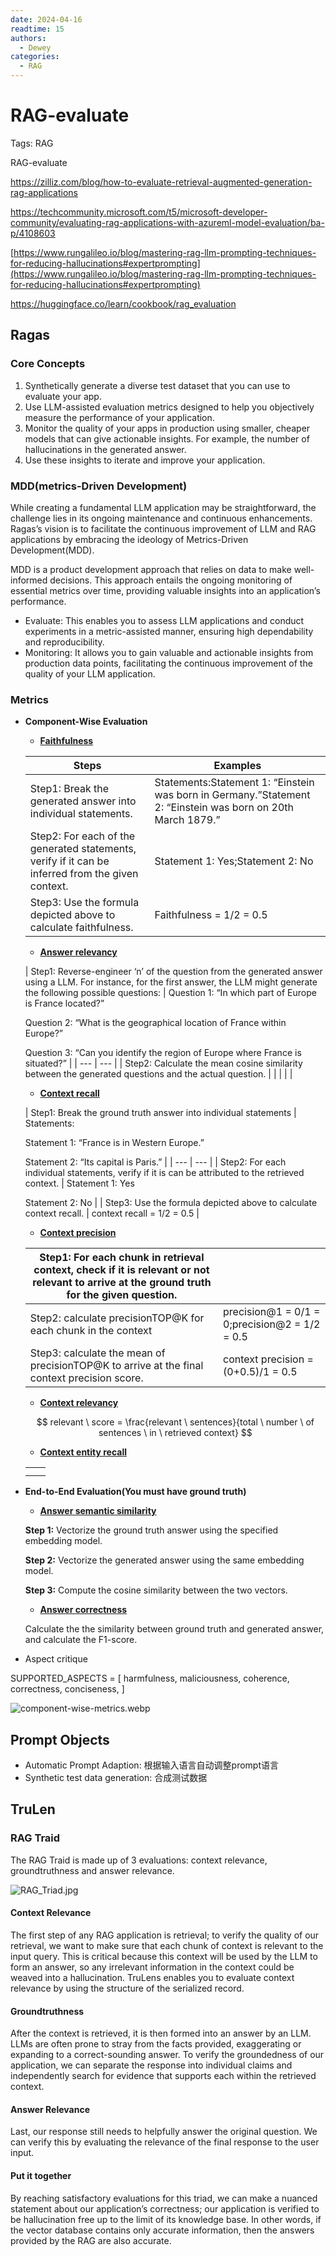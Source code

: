 ```yaml
---
date: 2024-04-16 
readtime: 15
authors:
  - Dewey
categories:
  - RAG
---
```


# RAG-evaluate

Tags: RAG

RAG-evaluate

https://zilliz.com/blog/how-to-evaluate-retrieval-augmented-generation-rag-applications

https://techcommunity.microsoft.com/t5/microsoft-developer-community/evaluating-rag-applications-with-azureml-model-evaluation/ba-p/4108603

[https://www.rungalileo.io/blog/mastering-rag-llm-prompting-techniques-for-reducing-hallucinations#expertprompting](https://www.rungalileo.io/blog/mastering-rag-llm-prompting-techniques-for-reducing-hallucinations#expertprompting)

https://huggingface.co/learn/cookbook/rag_evaluation

## Ragas

### Core Concepts

1. Synthetically generate a diverse test dataset that you can use to evaluate your app.
2. Use LLM-assisted evaluation metrics designed to help you objectively measure the performance of your application.
3. Monitor the quality of your apps in production using smaller, cheaper models that can give actionable insights. For example, the number of hallucinations in the generated answer.
4. Use these insights to iterate and improve your application.

### MDD(metrics-Driven Development)

While creating a fundamental LLM application may be straightforward, the challenge lies in its ongoing maintenance and continuous enhancements. Ragas’s vision is to facilitate the continuous improvement of LLM and RAG applications by embracing the ideology of Metrics-Driven Development(MDD).

MDD is a product development approach that relies on data to make well-informed decisions. This approach entails the ongoing monitoring of essential metrics over time, providing valuable insights into an application’s performance.

- Evaluate: This enables you to assess LLM applications and conduct experiments in a metric-assisted manner, ensuring high dependability and reproducibility.
- Monitoring: It allows you to gain valuable and actionable insights from production data points, facilitating the continuous improvement of the quality of your LLM application.

### Metrics

- **Component-Wise Evaluation**
    - **[Faithfulness](https://docs.ragas.io/en/stable/concepts/metrics/faithfulness.html)**
    
    | Steps | Examples                                                                                                    |
    | --- |-------------------------------------------------------------------------------------------------------------|
    | Step1: Break the generated answer into individual statements. | Statements:Statement 1: “Einstein was born in Germany.”Statement 2: “Einstein was born on 20th March 1879.” |
    | Step2: For each of the generated statements, verify if it can be inferred from the given context. | Statement 1: Yes;Statement 2: No                                                                            |
    | Step3: Use the formula depicted above to calculate faithfulness. | Faithfulness = 1/2 = 0.5                                                                                    |
    - **[Answer relevancy](https://docs.ragas.io/en/stable/concepts/metrics/answer_relevance.html)**
    
    | Step1: Reverse-engineer ‘n’ of the question from the generated answer using a LLM. For instance, for the first answer, the LLM might generate the following possible questions: | Question 1: “In which part of Europe is France located?”
    
    Question 2: “What is the geographical location of France within Europe?”
    
    Question 3: “Can you identify the region of Europe where France is situated?” |
    | --- | --- |
    | Step2: Calculate the mean cosine similarity between the generated questions and the actual question. |  |
    |  |  |
    - **[Context recall](https://docs.ragas.io/en/stable/concepts/metrics/context_recall.html)**
    
    | Step1: Break the ground truth answer into individual statements | Statements:
    
    Statement 1: “France is in Western Europe.”
    
    Statement 2: “Its capital is Paris.” |
    | --- | --- |
    | Step2: For each individual statements, verify if it is can be attributed to the retrieved context. | Statement 1: Yes
    
    Statement 2: No |
    | Step3: Use the formula depicted above to calculate context recall. | context recall = 1/2 = 0.5 |
    - **[Context precision](https://docs.ragas.io/en/stable/concepts/metrics/context_precision.html)**
    
    | Step1: For each chunk in retrieval context, check if it is relevant or not relevant to arrive at the ground truth for the given question. |                                               |
    | --- |-----------------------------------------------|
    | Step2: calculate precisionTOP@K for each chunk in the context | precision@1 = 0/1 = 0;precision@2 = 1/2 = 0.5 |
    | Step3: calculate the mean of precisionTOP@K to arrive at the final context precision score. | context precision = (0+0.5)/1 = 0.5           |
    - **[Context relevancy](https://docs.ragas.io/en/stable/concepts/metrics/context_relevancy.html)**
    
    $$
    relevant \ score = \frac{relevant \ sentences}{total \ number  \ of sentences \ in \ retrieved context}
    $$
    
    - **[Context entity recall](https://docs.ragas.io/en/stable/concepts/metrics/context_entities_recall.html)**
    
    |  |  |
    | --- | --- |
    |  |  |
    |  |  |
- **End-to-End Evaluation(You must have ground truth)**
    - **[Answer semantic similarity](https://docs.ragas.io/en/stable/concepts/metrics/semantic_similarity.html)**
    
    **Step 1:** Vectorize the ground truth answer using the specified embedding model.
    
    **Step 2:** Vectorize the generated answer using the same embedding model.
    
    **Step 3:** Compute the cosine similarity between the two vectors.
    
    - **[Answer correctness](https://docs.ragas.io/en/stable/concepts/metrics/answer_correctness.html)**
    
    Calculate the the similarity between ground truth and generated answer, and calculate the F1-score.
    
- Aspect critique

SUPPORTED_ASPECTS = [ harmfulness, maliciousness, coherence, correctness, conciseness, ]

![component-wise-metrics.webp](RAG-evaluate/component-wise-metrics.webp)

## Prompt Objects

- Automatic Prompt Adaption: 根据输入语言自动调整prompt语言
- Synthetic test data generation: 合成测试数据

## TruLen

### RAG Traid

The RAG Traid is made up of 3 evaluations: context relevance, groundtruthness and answer relevance.

![RAG_Triad.jpg](RAG-evaluate/RAG_Triad.jpg)

#### Context Relevance

The first step of any RAG application is retrieval; to verify the quality of our retrieval, we want to make sure that each chunk of context is relevant to the input query. This is critical because this context will be used by the LLM to form an answer, so any irrelevant information in the context could be weaved into a hallucination. TruLens enables you to evaluate context relevance by using the structure of the serialized record.

#### Groundtruthness

After the context is retrieved, it is then formed into an answer by an LLM. LLMs are often prone to stray from the facts provided, exaggerating or expanding to a correct-sounding answer. To verify the groundedness of our application, we can separate the response into individual claims and independently search for evidence that supports each within the retrieved context.

#### Answer Relevance

Last, our response still needs to helpfully answer the original question. We can verify this by evaluating the relevance of the final response to the user input.

#### Put it together

By reaching satisfactory evaluations for this triad, we can make a nuanced statement about our application’s correctness; our application is verified to be hallucination free up to the limit of its knowledge base. In other words, if the vector database contains only accurate information, then the answers provided by the RAG are also accurate.